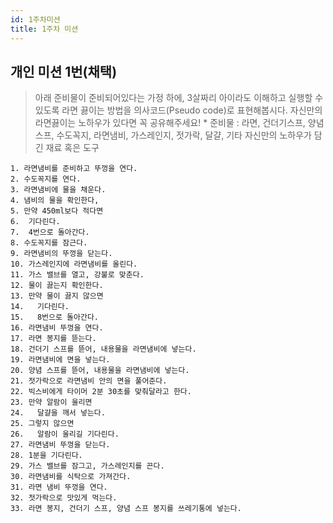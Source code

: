 ```yaml
---
id: 1주차미션
title: 1주차 미션
---
```


## 개인 미션 1번(채택)
> 아래 준비물이 준비되어있다는 가정 하에, 3살짜리 아이라도 이해하고 실행할 수 있도록 라면 끓이는 방법을 의사코드(Pseudo code)로 표현해봅시다. 자신만의 라면끓이는 노하우가 있다면 꼭 공유해주세요! * 준비물 : 라면, 건더기스프, 양념스프, 수도꼭지, 라면냄비, 가스레인지, 젓가락, 달걀, 기타 자신만의 노하우가 담긴 재료 혹은 도구

```
1. 라면냄비를 준비하고 뚜껑을 연다.
2. 수도꼭지를 연다.
3. 라면냄비에 물을 채운다.
4. 냄비의 물을 확인한다,
5. 만약 450ml보다 적다면
6.  기다린다.
7.  4번으로 돌아간다.
8. 수도꼭지를 잠근다.
9. 라면냄비의 뚜껑을 닫는다.
10. 가스레인지에 라면냄비를 올린다.
11. 가스 밸브를 열고, 강불로 맞춘다.
12. 물이 끓는지 확인한다.
13. 만약 물이 끓지 않으면
14.   기다린다.
15.   8번으로 돌아간다.
16. 라면냄비 뚜껑을 연다.
17. 라면 봉지를 뜯는다.
18. 건더기 스프를 뜯어, 내용물을 라면냄비에 넣는다.
19. 라면냄비에 면을 넣는다.
20. 양념 스프를 뜯어, 내용물을 라면냄비에 넣는다.
21. 젓가락으로 라면냄비 안의 면을 풀어준다.
22. 빅스비에게 타이머 2분 30초를 맞춰달라고 한다.
23. 만약 알람이 울리면
24.   달걀을 깨서 넣는다.
25. 그렇지 않으면
26.   알람이 울리길 기다린다.
27. 라면냄비 뚜껑을 닫는다.
28. 1분을 기다린다.
29. 가스 밸브를 잠그고, 가스레인지를 끈다.
30. 라면냄비를 식탁으로 가져간다.
31. 라면 냄비 뚜껑을 연다.
32. 젓가락으로 맛있게 먹는다.
33. 라면 봉지, 건더기 스프, 양념 스프 봉지를 쓰레기통에 넣는다.
```
